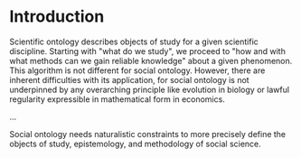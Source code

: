 # Introduction
Scientific ontology describes objects of study for a given scientific discipline. Starting with "what do we study", we proceed to "how and with what methods can we gain reliable knowledge" about a given phenomenon. This algorithm is not different for social ontology. However, there are inherent difficulties with its application, for social ontology is not underpinned by any overarching principle like evolution in biology or lawful regularity expressible in mathematical form in economics.

…

Social ontology needs naturalistic constraints to more precisely define the objects of study, epistemology, and methodology of social science.